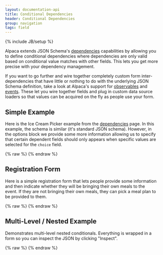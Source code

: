 ```yaml
---
layout: documentation-api
title: Conditional Dependencies
header: Conditional Dependencies
group: navigation
tags: field
---
```

{% include JB/setup %}

Alpaca extends JSON Schema's <a href="dependencies.html">dependencies</a> capabilities by allowing you to define
conditional dependencies where dependencies are only valid based on conditional value matches with other fields.
This lets you get more precise with your dependency management.

If you want to go further and wire together completely custom form inter-dependencies that have little or nothing to
do with the underlying JSON Schema definition, take a look at Alpaca's support for
<a href="observables.html">observables</a> and <a href="events.html">events</a>.  These let you wire together fields
and plug in custom data source loaders so that values can be acquired on the fly as people use your form.

## Simple Example

Here is the Ice Cream Picker example from the <a href="dependencies.html">dependencies</a> page.  In this example,
the schema is similar (it's standard JSON schema).  However, in the options block we provide some more information
allowing us to specify that certain dependent fields should only appears when specific values are selected for
the <code>choice</code> field.

<div id="field1"> </div>
{% raw %}
<script type="text/javascript" id="field1-script">
$("#field1").alpaca({
    "schema": {
        "type": "object",
        "properties": {
            "choice": {
                "title": "Do you want to pick a Flavour or a Topping?",
                "type": "string",
                "enum": ["Flavour", "Topping"],
                "required": true
            },
            "flavour": {
                "title": "Pick a Flavour",
                "type": "string",
                "enum": ["Vanilla", "Chocolate", "Coffee", "Strawberry", "Mint"],
                "dependencies": "choice"
            },
            "topping": {
                "title": "Pick a Topping",
                "type": "string",
                "enum": ["Marshmellow", "Chocolate Chip", "Caramel", "Cookie Dough"],
                "dependencies": "choice"
            }
        }
    },
    "options": {
        "fields": {
            "flavour": {
                "dependencies": {
                    "choice": "Flavour"
                }
            },
            "topping": {
                "dependencies": {
                    "choice": "Topping"
                }
            }
        }
    }
});
</script>
{% endraw %}


## Registration Form

Here is a simple registration form that lets people provide some information and then indicate whether they will be
 bringing their own meals to the event.  If they are not bringing their own meals, they can pick a meal plan to be
 provided to them.

<div id="field2"> </div>
{% raw %}
<script type="text/javascript" id="field2-script">
$("#field2").alpaca({
    "data": {
        "ownmeals": true
    },
    "schema": {
        "type": "object",
        "properties": {
            "name": {
                "type": "string"
            },
            "age": {
                "type": "number"
            },
            "ownmeals": {
                "type": "boolean"
            },
            "mealplans": {
                "type": "object",
                "properties": {
                    "breakfast": {
                        "type": "boolean"
                    },
                    "lunch": {
                        "type": "boolean"
                    },
                    "dinner": {
                        "type": "boolean"
                    }
                },
                "dependencies": "ownmeals"
            }
        }
    },
    "options": {
        "fields": {
            "name": {
                "type": "text",
                "label": "Name"
            },
            "age": {
                "type": "integer",
                "label": "Age"
            },
            "ownmeals": {
                "type": "checkbox",
                "rightLabel": "I will pay for my own meals"
            },
            "mealplans": {
                "label": "Select which pre-paid meals you would like",
                "fields": {
                    "breakfast": {
                        "type": "checkbox",
                        "rightLabel": "Five Star Continental Breakfast"
                    },
                    "lunch": {
                        "type": "checkbox",
                        "rightLabel": "Lunch at Statler Hall"
                    },
                    "dinner": {
                        "type": "checkbox",
                        "rightLabel": "Concourse Dinner at Okenshields"
                    }
                },
                "dependencies": {
                    "ownmeals": false
                }
            }
        }
    }
});
</script>
{% endraw %}


## Multi-Level / Nested Example

Demonstrates multi-level nested conditionals.  Everything is wrapped in a form so you can inspect the JSON
by clicking "Inspect".

<div id="field3"> </div>
{% raw %}
<script type="text/javascript" id="field3-script">
$("#field3").alpaca({
    "schema": {
        "title": "Conditional Field Test Case",
        "type": "object",
        "properties": {
            "ConditionalField": {
                "type": "string",
                "enum": [
                    "Don't Show Dependent Fields",
                    "Show Dependent Field A",
                    "Show Dependent Field B"
                ],
                "required": true,
                "default": "Don't Show Dependent Fields"
            },
            "DependentFieldA": {
                "type": "string",
                "title": "Dependent Field A",
                "dependencies": "ConditionalField"
            },
            "DependentFieldB": {
                "type": "string",
                "title": "Dependent Field B",
                "dependencies": "ConditionalField"
            },
            "ArrayOfFields": {
                "type": "array",
                "items": {
                    "type": "object",
                    "properties": {
                        "ConditionalFieldInArray": {
                            "type": "string",
                            "enum": [
                                "Don't Show Dependent Fields",
                                "Show Dependent Field in Array A",
                                "Show Dependent Field in Array B"
                            ],
                            "required": true,
                            "default": "Don't Show Dependent Fields"
                        },
                        "DependentFieldInArrayA": {
                            "type": "string",
                            "title": "Dependent Field In Array A",
                            "dependencies": "ConditionalFieldInArray"
                        },
                        "DependentFieldInArrayB": {
                            "type": "string",
                            "title": "Dependent Field In Array B",
                            "dependencies": "ConditionalFieldInArray"
                        }
                    }
                }
            }
        }
    },
    "options": {
        "fields": {
            "DependentFieldA": {
                "dependencies": {
                    "ConditionalField": "Show Dependent Field A"
                }
            },
            "DependentFieldB": {
                "dependencies": {
                    "ConditionalField": "Show Dependent Field B"
                }
            },
            "ArrayOfFields": {
                "fields": {
                    "item": {
                        "fields": {
                            "ConditionalFieldInArray": {
                                "vertical": true
                            },
                            "DependentFieldInArrayA": {
                                "dependencies": {
                                    "ConditionalFieldInArray": "Show Dependent Field in Array A"
                                }
                            },
                            "DependentFieldInArrayB": {
                                "dependencies": {
                                    "ConditionalFieldInArray": "Show Dependent Field in Array B"
                                }
                            }
                        }
                    }
                }
            }
        },
        "form": {
            "buttons": {
                "submit": {
                    "click": function() {
                        alert(JSON.stringify(this.getValue(), null, "  "));
                    }
                }
            }
        }
    }
});
</script>
{% endraw %}